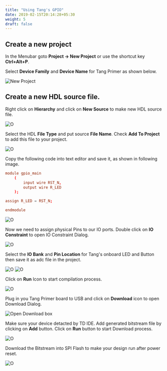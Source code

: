 ```yaml
---
title: "Using Tang's GPIO"
date: 2019-02-15T20:14:28+05:30
weight: 5
draft: false
---
```


## Create a new project

In the Menubar goto **Project -> New Project** or use the shortcut key **Ctrl+Alt+P**.

Select **Device Family** and **Device Name** for Tang Primer as shown below.

![New Project](/using-tang/using-gpio/images/a.png "New Project")

## Create a new HDL source file.

Right click on **Hierarchy** and click on **New Source** to make new HDL source file.

![O](/using-tang/using-gpio/images/b.png "O")

Select the HDL **File Type** and put source **File Name**. Check **Add To Project** to add this file to your project.

![O](/using-tang/using-gpio/images/c.png "O")

Copy the following code into text editor and save it, as shown in following image.

```toml
module gpio_main
	(
		input wire RST_N,
		output wire R_LED	
	);

assign R_LED = RST_N;

endmodule
```

![O](/using-tang/using-gpio/images/d.png "O")

Now we need to assign physical Pins to our IO ports. Double click on **IO Constraint** to open IO Constraint Dialog.

![O](/using-tang/using-gpio/images/e.png "O")

Select the **IO Bank** and **Pin Location** for Tang's onboard LED and Button then save it as adc file in the project.

![O](/using-tang/using-gpio/images/f.png "O")
![O](/using-tang/using-gpio/images/g.png "O")

Click on **Run** Icon to start compilation process.

![O](/using-tang/using-gpio/images/h.png "O")

Plug in you Tang Primer board to USB and click on **Download** icon to open Download Dialog. 

![Open Download box](/getting-started/Getting-to-Blinky/images/d1.jpg "Open Download box")

Make sure your device detacted by TD IDE. Add generated bitstream file by clicking on **Add** button. Click on **Run** button to start Download process.

![O](/using-tang/using-gpio/images/i.png "O")

Download the Bitstream into SPI Flash to make your design run after power reset. 

![O](/using-tang/using-gpio/images/j.png "O")